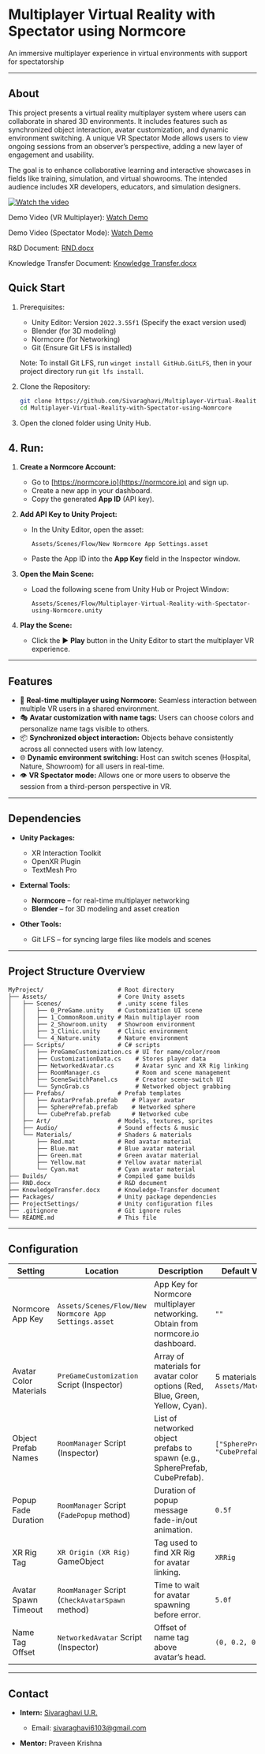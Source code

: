 # Multiplayer Virtual Reality with Spectator using Normcore 

An immersive multiplayer experience in virtual environments with support for  spectatorship

---

## About
This project presents a virtual reality multiplayer system where users can collaborate in shared 3D environments. It includes features such as synchronized object interaction, avatar customization, and dynamic environment switching. A unique VR Spectator Mode allows users to view ongoing sessions from an observer’s perspective, adding a new layer of engagement and usability.

The goal is to enhance collaborative learning and interactive showcases in fields like training, simulation, and virtual showrooms. The intended audience includes XR developers, educators, and simulation designers.

[![Watch the video](https://img.youtube.com/vi/QL8vlpLQBxA/maxresdefault.jpg)](https://www.youtube.com/watch?v=QL8vlpLQBxA)

Demo Video (VR Multiplayer): [Watch Demo](https://youtu.be/Rlizt6l1Gu4)

Demo Video (Spectator Mode): [Watch Demo](https://youtu.be/cqKkjL-icfQ)

R&D Document: [RND.docx](./RND.docx)

Knowledge Transfer Document: [Knowledge Transfer.docx](./KnowledgeTransfer.docx)

## Quick Start

1. Prerequisites:
   - Unity Editor: Version `2022.3.55f1` (Specify the exact version used)
   - Blender (for 3D modeling)
   - Normcore (for Networking) 
   - Git (Ensure Git LFS is installed)

   Note: To install Git LFS, run `winget install GitHub.GitLFS`, then in your project directory run `git lfs install`. <!-- Git lfs is important to sync large files with git -->

2. Clone the Repository:

   ```bash
   git clone https://github.com/Sivaraghavi/Multiplayer-Virtual-Reality-with-Spectator-using-Nomrcore.git
   cd Multiplayer-Virtual-Reality-with-Spectator-using-Nomrcore
   ```

3. Open the cloned folder using Unity Hub.

## 4. Run:

1. **Create a Normcore Account:**
   - Go to [https://normcore.io](https://normcore.io) and sign up.
   - Create a new app in your dashboard.
   - Copy the generated **App ID** (API key).

2. **Add API Key to Unity Project:**
   - In the Unity Editor, open the asset:
     ```
     Assets/Scenes/Flow/New Normcore App Settings.asset
     ```
   - Paste the App ID into the **App Key** field in the Inspector window.

3. **Open the Main Scene:**
   - Load the following scene from Unity Hub or Project Window:
     ```
     Assets/Scenes/Flow/Multiplayer-Virtual-Reality-with-Spectator-using-Normcore.unity
     ```

4. **Play the Scene:**
   - Click the ▶️ **Play** button in the Unity Editor to start the multiplayer VR experience.


---
## Features

- 🔗 **Real-time multiplayer using Normcore:** Seamless interaction between multiple VR users in a shared environment.
- 🎭 **Avatar customization with name tags:** Users can choose colors and personalize name tags visible to others.
- 📦 **Synchronized object interaction:** Objects behave consistently across all connected users with low latency.
- 🌐 **Dynamic environment switching:** Host can switch scenes (Hospital, Nature, Showroom) for all users in real-time.
- 👁️ **VR Spectator mode:** Allows one or more users to observe the session from a third-person perspective in VR.

---
## Dependencies <!-- (Extra Tools/Frameworks/Packages) -->

- **Unity Packages:**
  - XR Interaction Toolkit
  - OpenXR Plugin
  - TextMesh Pro

- **External Tools:**
  - **Normcore** – for real-time multiplayer networking
  - **Blender** – for 3D modeling and asset creation

- **Other Tools:**
  - Git LFS – for syncing large files like models and scenes


---

## Project Structure Overview

```
MyProject/                     # Root directory
├── Assets/                    # Core Unity assets
│   ├── Scenes/                # .unity scene files
│   │   ├── 0_PreGame.unity    # Customization UI scene
│   │   ├── 1_CommonRoom.unity # Main multiplayer room
│   │   ├── 2_Showroom.unity   # Showroom environment
│   │   ├── 3_Clinic.unity     # Clinic environment
│   │   └── 4_Nature.unity     # Nature environment
│   ├── Scripts/               # C# scripts
│   │   ├── PreGameCustomization.cs # UI for name/color/room
│   │   ├── CustomizationData.cs    # Stores player data
│   │   ├── NetworkedAvatar.cs      # Avatar sync and XR Rig linking
│   │   ├── RoomManager.cs          # Room and scene management
│   │   ├── SceneSwitchPanel.cs     # Creator scene-switch UI
│   │   └── SyncGrab.cs             # Networked object grabbing
│   ├── Prefabs/               # Prefab templates
│   │   ├── AvatarPrefab.prefab    # Player avatar
│   │   ├── SpherePrefab.prefab    # Networked sphere
│   │   └── CubePrefab.prefab      # Networked cube
│   ├── Art/                   # Models, textures, sprites
│   ├── Audio/                 # Sound effects & music
│   └── Materials/             # Shaders & materials
│       ├── Red.mat            # Red avatar material
│       ├── Blue.mat           # Blue avatar material
│       ├── Green.mat          # Green avatar material
│       ├── Yellow.mat         # Yellow avatar material
│       └── Cyan.mat           # Cyan avatar material
├── Builds/                    # Compiled game builds
├── RND.docx                   # R&D document
├── KnowledgeTransfer.docx     # Knowledge-Transfer document
├── Packages/                  # Unity package dependencies
├── ProjectSettings/           # Unity configuration files
├── .gitignore                 # Git ignore rules
└── README.md                  # This file
```

---

## Configuration

| Setting | Location | Description | Default Value |
| --- | --- | --- | --- |
| Normcore App Key | `Assets/Scenes/Flow/New Normcore App Settings.asset` | App Key for Normcore multiplayer networking. Obtain from normcore.io dashboard. | `""` |
| Avatar Color Materials | `PreGameCustomization` Script (Inspector) | Array of materials for avatar color options (Red, Blue, Green, Yellow, Cyan). | 5 materials in `Assets/Materials` |
| Object Prefab Names | `RoomManager` Script (Inspector) | List of networked object prefabs to spawn (e.g., SpherePrefab, CubePrefab). | `["SpherePrefab", "CubePrefab"]` |
| Popup Fade Duration | `RoomManager` Script (`FadePopup` method) | Duration of popup message fade-in/out animation. | `0.5f` |
| XR Rig Tag | `XR Origin (XR Rig)` GameObject | Tag used to find XR Rig for avatar linking. | `XRRig` |
| Avatar Spawn Timeout | `RoomManager` Script (`CheckAvatarSpawn` method) | Time to wait for avatar spawning before error. | `5.0f` |
| Name Tag Offset | `NetworkedAvatar` Script (Inspector) | Offset of name tag above avatar’s head. | `(0, 0.2, 0)` |

---

## Contact

- **Intern:** [Sivaraghavi U.R.](https://www.linkedin.com/in/username/)
  - Email: [sivaraghavi6103@gmail.com](sivaraghavi6103@gmail.com)

- **Mentor:** Praveen Krishna

